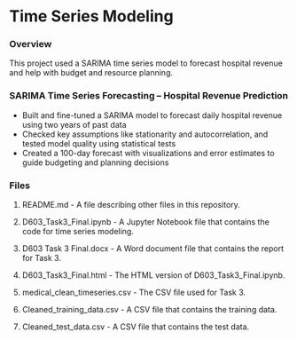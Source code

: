 # Time Series Modeling
### Overview
This project used a SARIMA time series model to forecast hospital revenue and help with budget and resource planning.

### SARIMA Time Series Forecasting – Hospital Revenue Prediction
-	Built and fine-tuned a SARIMA model to forecast daily hospital revenue using two years of past data
-	Checked key assumptions like stationarity and autocorrelation, and tested model quality using statistical tests
-	Created a 100-day forecast with visualizations and error estimates to guide budgeting and planning decisions

### Files
1. README.md - A file describing other files in this repository.

2. D603_Task3_Final.ipynb - A Jupyter Notebook file that contains the code for time series modeling.

3. D603 Task 3 Final.docx - A Word document file that contains the report for Task 3.

4. D603_Task3_Final.html - The HTML version of D603_Task3_Final.ipynb.

5. medical_clean_timeseries.csv - The CSV file used for Task 3.

6. Cleaned_training_data.csv - A CSV file that contains the training data.

7. Cleaned_test_data.csv - A CSV file that contains the test data.
